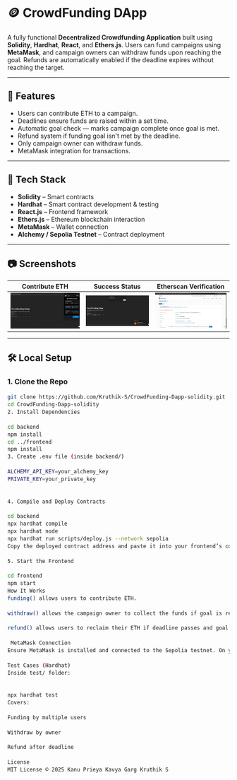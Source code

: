 # 🪙 CrowdFunding DApp

A fully functional **Decentralized Crowdfunding Application** built using **Solidity**, **Hardhat**, **React**, and **Ethers.js**. Users can fund campaigns using **MetaMask**, and campaign owners can withdraw funds upon reaching the goal. Refunds are automatically enabled if the deadline expires without reaching the target.

---

## 🚀 Features

- Users can contribute ETH to a campaign.
- Deadlines ensure funds are raised within a set time.
- Automatic goal check — marks campaign complete once goal is met.
- Refund system if funding goal isn't met by the deadline.
- Only campaign owner can withdraw funds.
- MetaMask integration for transactions.

---

## 🧰 Tech Stack

- **Solidity** – Smart contracts
- **Hardhat** – Smart contract development & testing
- **React.js** – Frontend framework
- **Ethers.js** – Ethereum blockchain interaction
- **MetaMask** – Wallet connection
- **Alchemy / Sepolia Testnet** – Contract deployment

---

## 📷 Screenshots

| Contribute ETH | Success Status | Etherscan Verification |
|----------------|------------------|-------------------|
| ![Status](./screenshots/status.png) | ![Actions](./screenshots/actions.png) |![Contribute](./screenshots/verify.png)  |

---

## 🛠️ Local Setup

### 1. Clone the Repo

```bash
git clone https://github.com/Kruthik-S/CrowdFunding-Dapp-solidity.git
cd CrowdFunding-Dapp-solidity
2. Install Dependencies

cd backend
npm install
cd ../frontend
npm install
3. Create .env file (inside backend/)

ALCHEMY_API_KEY=your_alchemy_key
PRIVATE_KEY=your_private_key


4. Compile and Deploy Contracts

cd backend
npx hardhat compile
npx hardhat node
npx hardhat run scripts/deploy.js --network sepolia
Copy the deployed contract address and paste it into your frontend’s config.

5. Start the Frontend

cd frontend
npm start
How It Works
funding() allows users to contribute ETH.

withdraw() allows the campaign owner to collect the funds if goal is reached.

refund() allows users to reclaim their ETH if deadline passes and goal not met.

 MetaMask Connection
Ensure MetaMask is installed and connected to the Sepolia testnet. On your first visit, MetaMask will prompt for connection approval.

Test Cases (Hardhat)
Inside test/ folder:


npx hardhat test
Covers:

Funding by multiple users

Withdraw by owner

Refund after deadline

License
MIT License © 2025 Kanu Prieya Kavya Garg Kruthik S 

